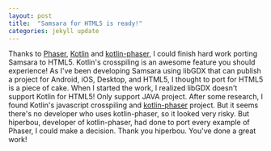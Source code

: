 ```yaml
---
layout: post
title:  "Samsara for HTML5 is ready!"
categories: jekyll update
---
```


Thanks to [Phaser][phaser], [Kotlin][kotlin] and [kotlin-phaser][kotlin-phaser], I could finish hard work porting Samsara to HTML5. Kotlin's crosspiling is an awesome feature you should experience!
As I've been developing Samsara using libGDX that can publish a project for Android, iOS, Desktop, and HTML5, I thought to port for HTML5 is a piece of cake. When I started the work, I realized libGDX doesn't support Kotlin for HTML5! Only support JAVA project.
After some research, I found Kotlin's javascript crosspiling and [kotlin-phaser][kotlin-phaser] project. But it seems there's no developer who uses kotlin-phaser, so it looked very risky.
But hiperbou, developer of kotlin-phaser, had done to port every example of Phaser, I could make a decision.
Thank you hiperbou. You've done a great work!

[phaser]: http://phaser.io/
[kotlin]: http://kotlinlang.org/
[kotlin-phaser]: https://github.com/hiperbou/kotlin-phaser
